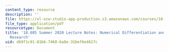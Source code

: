 ```yaml
---
content_type: resource
description: ''
file: https://ol-ocw-studio-app-production.s3.amazonaws.com/courses/18-085-computational-science-and-engineering-i-summer-2020/d69f1c9181b674606a8e31bef6e4617c_MIT18_085Summer20_lec_MF.pdf
file_type: application/pdf
resourcetype: Document
title: '18.085 Summer 2020 Lecture Notes: Numerical Differentiation and Thunderstorm
  Research'
uid: d69f1c91-81b6-7460-6a8e-31bef6e4617c
---
```

